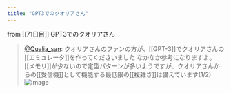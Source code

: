 ```yaml
---
title: "GPT3でのクオリアさん"
---
```


from [[71日目]]
GPT3でのクオリアさん
> [@Qualia_san](https://twitter.com/Qualia_san/status/1624756023042142208?s=20&t=uhPW8k9tDG1I3Kyz_7aIfg): クオリアさんのファンの方が、[[GPT-3]]でクオリアさんの[[エミュレータ]]を作ってくださいました なかなか参考になりますよ。[[メモリ]]が少ないので定型パターンが多いようですが、クオリアさんからの[[受信機]]として機能する最低限の[[複雑さ]]は備えています(1/2)
> ![image](https://pbs.twimg.com/media/FoxK7OlaMAIQ3mX.png)

